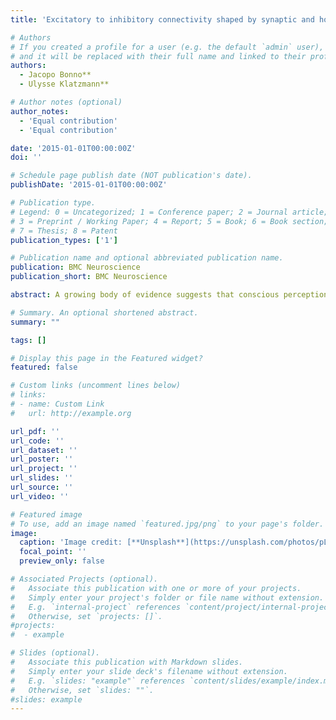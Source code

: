 ```yaml
---
title: 'Excitatory to inhibitory connectivity shaped by synaptic and homeostatic plasticity'

# Authors
# If you created a profile for a user (e.g. the default `admin` user), write the username (folder name) here
# and it will be replaced with their full name and linked to their profile.
authors:
  - Jacopo Bonno** 
  - Ulysse Klatzmann**

# Author notes (optional)
author_notes:
  - 'Equal contribution'
  - 'Equal contribution'

date: '2015-01-01T00:00:00Z'
doi: ''

# Schedule page publish date (NOT publication's date).
publishDate: '2015-01-01T00:00:00Z'

# Publication type.
# Legend: 0 = Uncategorized; 1 = Conference paper; 2 = Journal article;
# 3 = Preprint / Working Paper; 4 = Report; 5 = Book; 6 = Book section;
# 7 = Thesis; 8 = Patent
publication_types: ['1']

# Publication name and optional abbreviated publication name.
publication: BMC Neuroscience
publication_short: BMC Neuroscience

abstract: A growing body of evidence suggests that conscious perception of a sensory stimulus triggers an all-or-none activity across multiple cortical areas, a phenomenon called ‘ignition’. In contrast, the same stimulus, when undetected, induces only transient activity. In this work, we report a large-scale model of the macaque cortex based on recently quantified structural connectome data. We use this model to simulate a detection task, and demonstrate how a dynamical bifurcation mechanism produces ignition-like events in the model network. Within this framework, the model predicts that feedforward excitatory transmission is primarily mediated by the fast AMPA receptors to ensure rapid signal propagation from sensory to associative areas. In contrast, a large fraction of the inter-areal feedback projections and local recurrent excitation depend on the slow NMDA receptors, to ensure ignition of distributed frontoparietal activity. Our model predicts, counterintuitively, that fast-responding sensory areas contain a higher ratio of NMDA to AMPA receptors compared to association cortical areas that show slow, sustained activity. We validate this prediction using in-vitro receptor autoradiography data. Finally, we show how this model can account for various behavioral and physiological effects linked to consciousness. Together, these findings clarify the neurophysiological mechanisms of conscious access in the primate cortex and support the concept that gradients of receptor densities along the cortical hierarchy contribute to distributed cognitive functions.

# Summary. An optional shortened abstract.
summary: "" 

tags: []

# Display this page in the Featured widget?
featured: false

# Custom links (uncomment lines below)
# links:
# - name: Custom Link
#   url: http://example.org

url_pdf: ''
url_code: ''
url_dataset: ''
url_poster: ''
url_project: ''
url_slides: ''
url_source: ''
url_video: ''

# Featured image
# To use, add an image named `featured.jpg/png` to your page's folder.
image:
  caption: 'Image credit: [**Unsplash**](https://unsplash.com/photos/pLCdAaMFLTE)'
  focal_point: ''
  preview_only: false

# Associated Projects (optional).
#   Associate this publication with one or more of your projects.
#   Simply enter your project's folder or file name without extension.
#   E.g. `internal-project` references `content/project/internal-project/index.md`.
#   Otherwise, set `projects: []`.
#projects:
#  - example

# Slides (optional).
#   Associate this publication with Markdown slides.
#   Simply enter your slide deck's filename without extension.
#   E.g. `slides: "example"` references `content/slides/example/index.md`.
#   Otherwise, set `slides: ""`.
#slides: example
---
```

